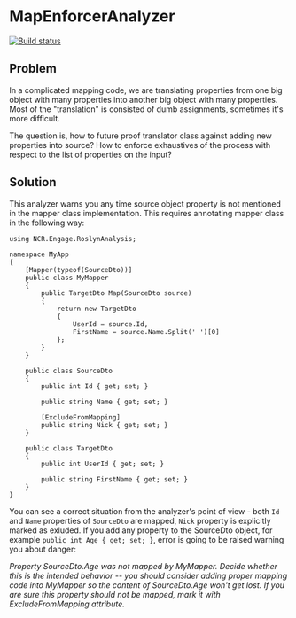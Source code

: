 # MapEnforcerAnalyzer

[![Build status](https://ci.appveyor.com/api/projects/status/1s1tk06al96am59g?svg=true)](https://ci.appveyor.com/project/NCREngage/mapenforceranalyzer)

## Problem

In a complicated mapping code, we are translating properties from one big object with many properties into another big object with many properties. Most of the "translation" is consisted of dumb assignments, sometimes it's more difficult.

The question is, how to future proof translator class against adding new properties into source? How to enforce exhaustives of the process with respect to the list of properties on the input?

## Solution

This analyzer warns you any time source object property is not mentioned in the mapper class implementation. This requires annotating mapper class in the following way:

    using NCR.Engage.RoslynAnalysis;

    namespace MyApp
    {
        [Mapper(typeof(SourceDto))]
        public class MyMapper
        {
            public TargetDto Map(SourceDto source)
            {
                return new TargetDto
                {
                    UserId = source.Id,
                    FirstName = source.Name.Split(' ')[0]
                };
            }
        }

        public class SourceDto
        {
            public int Id { get; set; }

            public string Name { get; set; }

            [ExcludeFromMapping]
            public string Nick { get; set; }
        }

        public class TargetDto
        {
            public int UserId { get; set; }
            
            public string FirstName { get; set; }
        }
    }
    
You can see a correct situation from the analyzer's point of view - both ``Id`` and ``Name`` properties of ``SourceDto`` are mapped, ``Nick`` property is explicitly marked as exluded. If you add any property to the SourceDto object, for example ``public int Age { get; set; }``, error is going to be raised warning you about danger:

*Property SourceDto.Age was not mapped by MyMapper. Decide whether this is the intended behavior -- you should consider adding proper mapping code into MyMapper so the content of SourceDto.Age won't get lost. If you are sure this property should not be mapped, mark it with ExcludeFromMapping attribute.*
